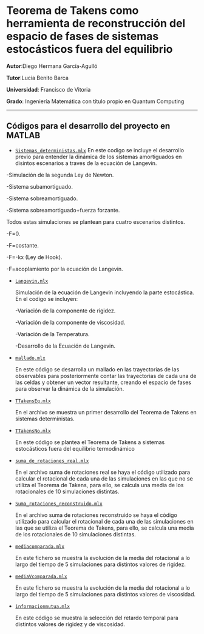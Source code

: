 # Teorema de Takens como herramienta de reconstrucción del espacio de fases de sistemas estocásticos fuera del equilibrio
**Autor**:Diego Hermana García-Agulló

**Tutor**:Lucia Benito Barca

**Universidad**: Francisco de Vitoria  

**Grado**: Ingeniería Matemática con título propio en Quantum Computing

---

## Códigos para el desarrollo del proyecto en MATLAB
- [`Sistemas_deterministas.mlx`](Sistemas_deterministas.mlx)
  En este codigo se incluye el desarrollo previo para entender la dinámica de los sistemas amortiguados en disintos escenarios a traves de la ecuación de Langevin.

-Simulación de la segunda Ley de Newton.

-Sistema subamortiguado.

-Sistema sobreamortiguado.

-Sistema sobreamortiguado+fuerza forzante.

Todos estas simulaciones se plantean para cuatro escenarios distintos.

-F=0.

-F=costante.

-F=-kx (Ley de Hook).

-F=acoplamiento por la ecuación de Langevin.


- [`Langevin.mlx`](Langevin.mlx)
  
  Simulación de la ecuación de Langevin incluyendo la parte estocástica. En el codigo se incluyen:
  
  -Variación de la componente de rigidez.
  
  -Variación de la componente de viscosidad.
  
  -Variación de la Temperatura.
  
  -Desarrollo de la Ecuación de Langevin.

- [`mallado.mlx`](mallado.mlx)

  En este código se desarrolla un mallado en las trayectorias de las observables para posteriormente contar las trayectorias de cada una de las celdas y obtener un vector resultante, creando el espacio de fases para observar la dinámica de la simulación.

- [`TTakensEq.mlx`](TTakensEq.mlx)

  En el archivo se muestra un primer desarrollo del Teorema de Takens en sistemas deterministas.

- [`TTakensNo.mlx`](TTakensNo.mlx)

  En este código se plantea el Teorema de Takens a sistemas estocásticos fuera del equilibrio termodinámico

- [`suma_de_rotaciones_real.mlx`](suma_de_rotaciones_real.mlx)

  En el archivo suma de rotaciones real se haya el código utilizado para calcular el rotacional de cada una de las simulaciones en las que no se utiliza el Teorema de Takens, para ello, se calcula una media de los rotacionales de 10 simulaciones distintas.
  
- [`Suma_rotaciones_reconstruido.mlx`](Suma_rotaciones_reconstruido.mlx)

  En el archivo suma de rotaciones reconstruido se haya el código utilizado para calcular el rotacional de cada una de las simulaciones en las que se utiliza el Teorema de Takens, para ello, se calcula una media de los rotacionales de 10 simulaciones distintas.

- [`mediacomparada.mlx`](mediacomparada.mlx)
  
  En este fichero se muestra la evolución de la media del rotacional a lo largo del tiempo de 5 simulaciones para distintos valores de rigidez.

- [`mediaVcomparada.mlx`](mediaVcomparada.mlx)

  En este fichero se muestra la evolución de la media del rotacional a lo largo del tiempo de 5 simulaciones para distintos valores de viscosidad.
  
- [`informacionmutua.mlx`](informacionmutua.mlx)

  En este código se muestra la selección del retardo temporal para distintos valores de rigidez y de viscosidad.


